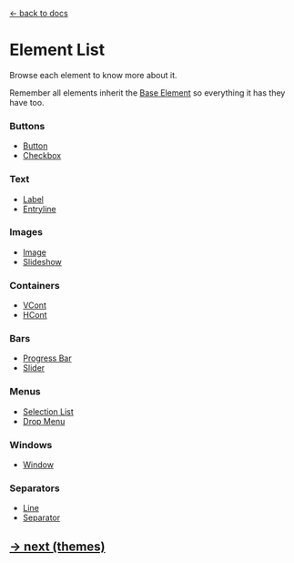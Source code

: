 [<- back to docs](docs.md)

# Element List

Browse each element to know more about it. 

Remember all elements inherit the [Base Element](element.md) so everything it has they have too.

### Buttons
- [Button](elements/button.md)
- [Checkbox](elements/checkbox.md)

### Text
- [Label](elements/label.md)
- [Entryline](elements/entryline.md)

### Images
- [Image](elements/image.md)
- [Slideshow](elements/slideshow.md)

### Containers
- [VCont](elements/vcont.md)
- [HCont](elements/hcont.md)

### Bars
- [Progress Bar](elements/progressbar.md)
- [Slider](elements/slider.md)

### Menus
- [Selection List](elements/selectionlist.md)
- [Drop Menu](elements/dropmenu.md)

### Windows
- [Window](elements/window.md)

### Separators
- [Line](elements/line.md)
- [Separator](elements/separator.md)

## [-> next (themes)](themes.md)